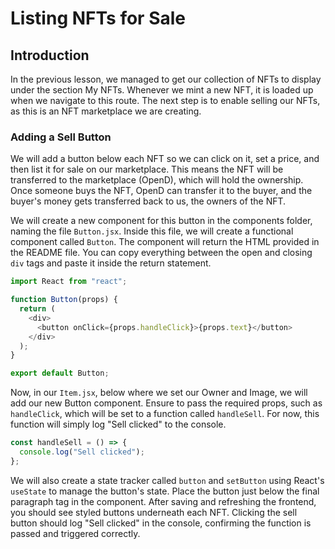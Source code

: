 # Listing NFTs for Sale

## Introduction

In the previous lesson, we managed to get our collection of NFTs to display under the section My NFTs. Whenever we mint a new NFT, it is loaded up when we navigate to this route. The next step is to enable selling our NFTs, as this is an NFT marketplace we are creating.

### Adding a Sell Button

We will add a button below each NFT so we can click on it, set a price, and then list it for sale on our marketplace. This means the NFT will be transferred to the marketplace (OpenD), which will hold the ownership. Once someone buys the NFT, OpenD can transfer it to the buyer, and the buyer's money gets transferred back to us, the owners of the NFT.

We will create a new component for this button in the components folder, naming the file `Button.jsx`. Inside this file, we will create a functional component called `Button`. The component will return the HTML provided in the README file. You can copy everything between the open and closing `div` tags and paste it inside the return statement.

```js
import React from "react";

function Button(props) {
  return (
    <div>
      <button onClick={props.handleClick}>{props.text}</button>
    </div>
  );
}

export default Button;
```

Now, in our `Item.jsx`, below where we set our Owner and Image, we will add our new Button component. Ensure to pass the required props, such as `handleClick`, which will be set to a function called `handleSell`. For now, this function will simply log "Sell clicked" to the console.

```js
const handleSell = () => {
  console.log("Sell clicked");
};
```

We will also create a state tracker called `button` and `setButton` using React's `useState` to manage the button's state. Place the button just below the final paragraph tag in the component. After saving and refreshing the frontend, you should see styled buttons underneath each NFT. Clicking the sell button should log "Sell clicked" in the console, confirming the function is passed and triggered correctly.

